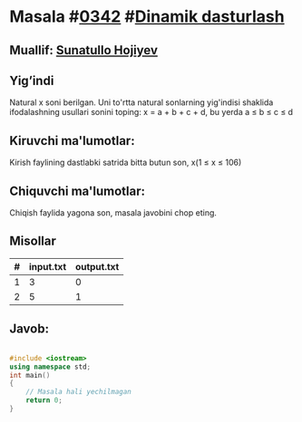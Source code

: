 
<h1>Masala #<a href="https://robocontest.uz/tasks/0342">0342</a> #<a href="https://robocontest.uz/tasks?category=3">Dinamik dasturlash</a></h1>
<h2> Muallif: <a href="https://robocontest.uz/profile/sunnat">Sunatullo Hojiyev</a></h2>
<h2>Yig’indi</h2>
<p>Natural x soni berilgan. Uni to'rtta natural sonlarning yig'indisi shaklida ifodalashning usullari sonini toping: x = a + b + c + d, bu yerda a ≤ b ≤ c ≤ d</p>
<h2>Kiruvchi ma'lumotlar:</h2>
<p>Kirish faylining dastlabki satrida bitta butun son, x(1 ≤ x ≤ 106)</p>
<h2>Chiquvchi ma'lumotlar:</h2>
<p>Chiqish faylida yagona son, masala javobini chop eting.</p>
<h2>Misollar</h2>
<table>
    <thead>
        <tr>
            <th>#</th>
            <th>input.txt</th>
            <th>output.txt</th>
        </tr>
    </thead>
    <tbody>
            <tr>
                <td>1</td>
                <td>3</td>
                <td>0</td>
            </tr>
            <tr>
                <td>2</td>
                <td>5</td>
                <td>1</td>
            </tr>
    </tbody>
    </table>
    
<h2>Javob:</h2>

######
```cpp
#include <iostream>
using namespace std;
int main()
{
    // Masala hali yechilmagan
    return 0;
}
```

